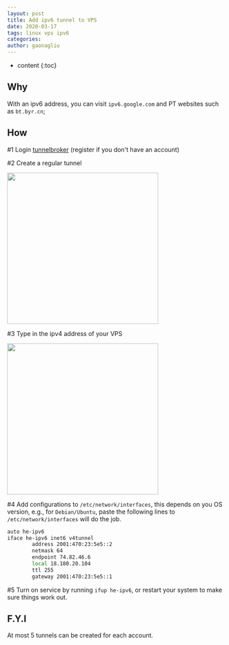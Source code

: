 ```yaml
---
layout: post
title: Add ipv6 tunnel to VPS
date: 2020-03-17
tags: linux vps ipv6
categories: 
author: gaonagliu
---
```

* content
{:toc}


## Why
With an ipv6 address, you can visit `ipv6.google.com` and PT websites such as `bt.byr.cn`; 




## How
#1 Login [tunnelbroker](https://tunnelbroker.net/) (register if you don't have an account) 


#2 Create a regular tunnel 

<img class='center' src="{{site.baseurl}}/images/2020/add_tunnel.png" width="350">

#3 Type in the ipv4 address of your VPS 

<img class='center' src="{{site.baseurl}}/images/2020/ipv4_endpoint.png" width="350">

#4 Add configurations to `/etc/network/interfaces`, this depends on you OS version, e.g., for `Debian/Ubuntu`, paste the following lines to `/etc/network/interfaces` will do the job.

```bash
auto he-ipv6
iface he-ipv6 inet6 v4tunnel
        address 2001:470:23:5e5::2
        netmask 64
        endpoint 74.82.46.6
        local 18.180.20.104
        ttl 255
        gateway 2001:470:23:5e5::1
```

#5 Turn on service by running `ifup he-ipv6`, or restart your system to make sure things work out. 

## F.Y.I
At most 5 tunnels can be created for each account. 










